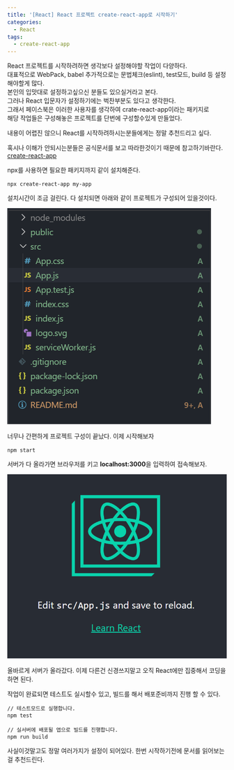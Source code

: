```yaml
---
title: '[React] React 프로젝트 create-react-app로 시작하기'
categories:
  - React
tags:
  - create-react-app
---
```


React 프로젝트를 시작하려하면 생각보다 설정해야할 작업이 다양하다.<br>
대표적으로 WebPack, babel 추가적으로는 문법체크(eslint), test모드, build 등 설정해야할게 많다.<br>
본인의 입맛대로 설정하고싶으신 분들도 있으실거라고 본다.<br>
그러나 React 입문자가 설정하기에는 벅찬부분도 있다고 생각한다.<br>
그래서 페이스북은 이러한 사용자를 생각하여 crate-react-app이라는 패키지로<br>
해당 작업들은 구성해놓은 프로젝트를 단번에 구성할수있게 만들었다.

내용이 어렵진 않으니 React를 시작하려하시는분들에게는 정말 추천드리고 싶다.

혹시나 이해가 안되시는분들은 공식문서를 보고 따라한것이기 때문에 참고하기바란다.<br>
[create-react-app](https://github.com/facebook/create-react-app)

npx를 사용하면 필요한 패키지까지 같이 설치해준다.

```shell
npx create-react-app my-app
```

설치시간이 조금 걸린다. 다 설치되면 아래와 같이 프로젝트가 구성되어 있을것이다.

![디렉토리](/assets/images/post/2019-10-27-creat-react-app-image1.PNG)

너무나 간편하게 프로젝트 구성이 끝났다. 이제 시작해보자

```shell
npm start
```

서버가 다 올라가면 브라우저를 키고 **localhost:3000**을 입력하여 접속해보자.

![인덱스](/assets/images/post/2019-10-27-creat-react-app-image2.PNG)

올바르게 서버가 올라갔다. 이제 다른건 신경쓰지말고 오직 React에만 집중해서 코딩을 하면 된다.<br>

작업이 완료되면 테스트도 실시할수 있고, 빌드를 해서 배포준비까지 진행 할 수 있다.

```
// 테스트모드로 실행합니다.
npm test

// 실서버에 배포될 앱으로 빌드를 진행합니다.
npm run build
```

사실이것말고도 정말 여러가지가 설정이 되어있다. 한번 시작하기전에 문서를 읽어보는걸 추천드린다.
